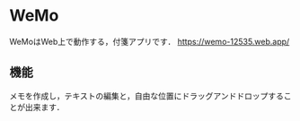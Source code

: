 # WeMo
WeMoはWeb上で動作する，付箋アプリです．
https://wemo-12535.web.app/

## 機能

メモを作成し，テキストの編集と，自由な位置にドラッグアンドドロップすることが出来ます．
